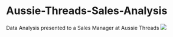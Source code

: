 # Aussie-Threads-Sales-Analysis
Data Analysis presented to a Sales Manager at Aussie Threads
![](Sales-Analysis-Dashboard.png)
